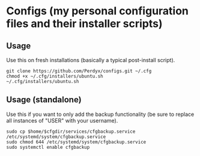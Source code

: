 # Configs (my personal configuration files and their installer scripts)

## Usage

Use this on fresh installations (basically a typical post-install script).

```
git clone https://github.com/Perdyx/configs.git ~/.cfg
chmod +x ~/.cfg/installers/ubuntu.sh
~/.cfg/installers/ubuntu.sh
```

## Usage (standalone)

Use this if you want to only add the backup functionality (be sure to replace all instances of "USER" with your username).

```
sudo cp $home/$cfgdir/services/cfgbackup.service /etc/systemd/system/cfgbackup.service
sudo chmod 644 /etc/systemd/system/cfgbackup.service
sudo systemctl enable cfgbackup
```
